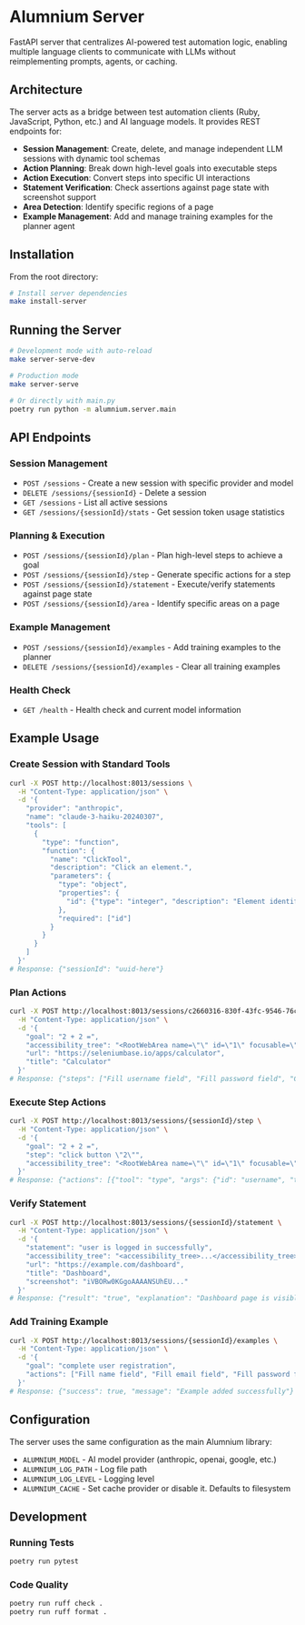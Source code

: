 # Alumnium Server

FastAPI server that centralizes AI-powered test automation logic, enabling multiple language clients to communicate with LLMs without reimplementing prompts, agents, or caching.

## Architecture

The server acts as a bridge between test automation clients (Ruby, JavaScript, Python, etc.) and AI language models. It provides REST endpoints for:

- **Session Management**: Create, delete, and manage independent LLM sessions with dynamic tool schemas
- **Action Planning**: Break down high-level goals into executable steps
- **Action Execution**: Convert steps into specific UI interactions
- **Statement Verification**: Check assertions against page state with screenshot support
- **Area Detection**: Identify specific regions of a page
- **Example Management**: Add and manage training examples for the planner agent

## Installation

From the root directory:

```bash
# Install server dependencies
make install-server
```

## Running the Server

```bash
# Development mode with auto-reload
make server-serve-dev

# Production mode
make server-serve

# Or directly with main.py
poetry run python -m alumnium.server.main
```

## API Endpoints

### Session Management

- `POST /sessions` - Create a new session with specific provider and model
- `DELETE /sessions/{sessionId}` - Delete a session
- `GET /sessions` - List all active sessions
- `GET /sessions/{sessionId}/stats` - Get session token usage statistics

### Planning & Execution

- `POST /sessions/{sessionId}/plan` - Plan high-level steps to achieve a goal
- `POST /sessions/{sessionId}/step` - Generate specific actions for a step
- `POST /sessions/{sessionId}/statement` - Execute/verify statements against page state
- `POST /sessions/{sessionId}/area` - Identify specific areas on a page

### Example Management

- `POST /sessions/{sessionId}/examples` - Add training examples to the planner
- `DELETE /sessions/{sessionId}/examples` - Clear all training examples

### Health Check

- `GET /health` - Health check and current model information

## Example Usage

### Create Session with Standard Tools
```bash
curl -X POST http://localhost:8013/sessions \
  -H "Content-Type: application/json" \
  -d '{
    "provider": "anthropic",
    "name": "claude-3-haiku-20240307",
    "tools": [
      {
        "type": "function",
        "function": {
          "name": "ClickTool",
          "description": "Click an element.",
          "parameters": {
            "type": "object",
            "properties": {
              "id": {"type": "integer", "description": "Element identifier (ID)"}
            },
            "required": ["id"]
          }
        }
      }
    ]
  }'
# Response: {"sessionId": "uuid-here"}
```

### Plan Actions
```bash
curl -X POST http://localhost:8013/sessions/c2660316-830f-43fc-9546-76cb15f3a8cc/plan \
  -H "Content-Type: application/json" \
  -d '{
    "goal": "2 + 2 =",
    "accessibility_tree": "<RootWebArea name=\"\" id=\"1\" focusable=\"True\" focused=\"True\" url=\"https://seleniumbase.io/apps/calculator\"> <generic id=\"4\"> <generic id=\"5\"> <generic id=\"6\"> <LabelText id=\"29\" /> <link id=\"34\" focusable=\"True\" url=\"https://seleniumbase.io/apps/calculator\">Calculator</link> <link id=\"42\" focusable=\"True\" url=\"https://seleniumbase.io/\">SB</link> </generic> <generic id=\"8\"> <textbox id=\"43\" invalid=\"false\" focusable=\"True\" editable=\"plaintext\" multiline=\"False\" readonly=\"True\" required=\"False\"> <generic id=\"67\">0</generic> </textbox> </generic> <button id=\"9\" invalid=\"false\" focusable=\"True\">C</button> <button id=\"10\" invalid=\"false\" focusable=\"True\">(</button> <button id=\"11\" invalid=\"false\" focusable=\"True\">)</button> <button id=\"12\" invalid=\"false\" focusable=\"True\">÷</button> <button id=\"13\" invalid=\"false\" focusable=\"True\">7</button> <button id=\"14\" invalid=\"false\" focusable=\"True\">8</button> <button id=\"15\" invalid=\"false\" focusable=\"True\">9</button> <button id=\"16\" invalid=\"false\" focusable=\"True\">×</button> <button id=\"17\" invalid=\"false\" focusable=\"True\">4</button> <button id=\"18\" invalid=\"false\" focusable=\"True\">5</button> <button id=\"19\" invalid=\"false\" focusable=\"True\">6</button> <button id=\"20\" invalid=\"false\" focusable=\"True\">-</button> <button id=\"21\" invalid=\"false\" focusable=\"True\">1</button> <button id=\"22\" invalid=\"false\" focusable=\"True\">2</button> <button id=\"23\" invalid=\"false\" focusable=\"True\">3</button> <button id=\"24\" invalid=\"false\" focusable=\"True\">+</button> <button id=\"25\" invalid=\"false\" focusable=\"True\">←</button> <button id=\"26\" invalid=\"false\" focusable=\"True\">0</button> <button id=\"27\" invalid=\"false\" focusable=\"True\">.</button> <button id=\"28\" invalid=\"false\" focusable=\"True\">=</button> </generic> </generic> </RootWebArea>",
    "url": "https://seleniumbase.io/apps/calculator",
    "title": "Calculator"
  }'
# Response: {"steps": ["Fill username field", "Fill password field", "Click login button"]}
```

### Execute Step Actions
```bash
curl -X POST http://localhost:8013/sessions/{sessionId}/step \
  -H "Content-Type: application/json" \
  -d '{
    "goal": "2 + 2 =",
    "step": "click button \"2\"",
    "accessibility_tree": "<RootWebArea name=\"\" id=\"1\" focusable=\"True\" focused=\"True\" url=\"https://seleniumbase.io/apps/calculator\"> <generic id=\"4\"> <generic id=\"5\"> <generic id=\"6\"> <LabelText id=\"29\" /> <link id=\"34\" focusable=\"True\" url=\"https://seleniumbase.io/apps/calculator\">Calculator</link> <link id=\"42\" focusable=\"True\" url=\"https://seleniumbase.io/\">SB</link> </generic> <generic id=\"8\"> <textbox id=\"43\" invalid=\"false\" focusable=\"True\" editable=\"plaintext\" multiline=\"False\" readonly=\"True\" required=\"False\"> <generic id=\"67\">0</generic> </textbox> </generic> <button id=\"9\" invalid=\"false\" focusable=\"True\">C</button> <button id=\"10\" invalid=\"false\" focusable=\"True\">(</button> <button id=\"11\" invalid=\"false\" focusable=\"True\">)</button> <button id=\"12\" invalid=\"false\" focusable=\"True\">÷</button> <button id=\"13\" invalid=\"false\" focusable=\"True\">7</button> <button id=\"14\" invalid=\"false\" focusable=\"True\">8</button> <button id=\"15\" invalid=\"false\" focusable=\"True\">9</button> <button id=\"16\" invalid=\"false\" focusable=\"True\">×</button> <button id=\"17\" invalid=\"false\" focusable=\"True\">4</button> <button id=\"18\" invalid=\"false\" focusable=\"True\">5</button> <button id=\"19\" invalid=\"false\" focusable=\"True\">6</button> <button id=\"20\" invalid=\"false\" focusable=\"True\">-</button> <button id=\"21\" invalid=\"false\" focusable=\"True\">1</button> <button id=\"22\" invalid=\"false\" focusable=\"True\">2</button> <button id=\"23\" invalid=\"false\" focusable=\"True\">3</button> <button id=\"24\" invalid=\"false\" focusable=\"True\">+</button> <button id=\"25\" invalid=\"false\" focusable=\"True\">←</button> <button id=\"26\" invalid=\"false\" focusable=\"True\">0</button> <button id=\"27\" invalid=\"false\" focusable=\"True\">.</button> <button id=\"28\" invalid=\"false\" focusable=\"True\">=</button> </generic> </generic> </RootWebArea>",
  }'
# Response: {"actions": [{"tool": "type", "args": {"id": "username", "text": "user@example.com"}}]}
```

### Verify Statement
```bash
curl -X POST http://localhost:8013/sessions/{sessionId}/statement \
  -H "Content-Type: application/json" \
  -d '{
    "statement": "user is logged in successfully",
    "accessibility_tree": "<accessibility_tree>...</accessibility_tree>",
    "url": "https://example.com/dashboard",
    "title": "Dashboard",
    "screenshot": "iVBORw0KGgoAAAANSUhEU..."
  }'
# Response: {"result": "true", "explanation": "Dashboard page is visible with user menu"}
```

### Add Training Example
```bash
curl -X POST http://localhost:8013/sessions/{sessionId}/examples \
  -H "Content-Type: application/json" \
  -d '{
    "goal": "complete user registration",
    "actions": ["Fill name field", "Fill email field", "Fill password field", "Click register button"]
  }'
# Response: {"success": true, "message": "Example added successfully"}
```

## Configuration

The server uses the same configuration as the main Alumnium library:

- `ALUMNIUM_MODEL` - AI model provider (anthropic, openai, google, etc.)
- `ALUMNIUM_LOG_PATH` - Log file path
- `ALUMNIUM_LOG_LEVEL` - Logging level
- `ALUMNIUM_CACHE` - Set cache provider or disable it. Defaults to filesystem

## Development

### Running Tests
```bash
poetry run pytest
```

### Code Quality
```bash
poetry run ruff check .
poetry run ruff format .
```
